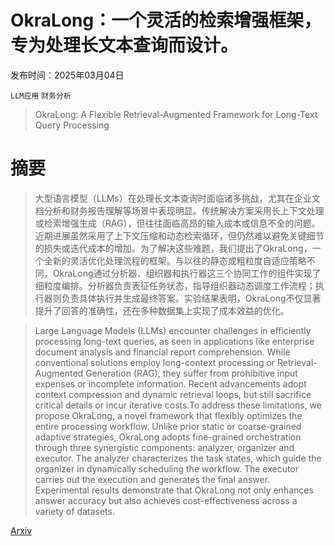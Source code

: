 # OkraLong：一个灵活的检索增强框架，专为处理长文本查询而设计。

发布时间：2025年03月04日

`LLM应用` `财务分析`

> OkraLong: A Flexible Retrieval-Augmented Framework for Long-Text Query Processing

# 摘要

> 大型语言模型（LLMs）在处理长文本查询时面临诸多挑战，尤其在企业文档分析和财务报告理解等场景中表现明显。传统解决方案采用长上下文处理或检索增强生成（RAG），但往往面临高昂的输入成本或信息不全的问题。近期进展虽然采用了上下文压缩和动态检索循环，但仍然难以避免关键细节的损失或迭代成本的增加。为了解决这些难题，我们提出了OkraLong，一个全新的灵活优化处理流程的框架。与以往的静态或粗粒度自适应策略不同，OkraLong通过分析器、组织器和执行器这三个协同工作的组件实现了细粒度编排。分析器负责表征任务状态，指导组织器动态调度工作流程；执行器则负责具体执行并生成最终答案。实验结果表明，OkraLong不仅显著提升了回答的准确性，还在多种数据集上实现了成本效益的优化。

> Large Language Models (LLMs) encounter challenges in efficiently processing long-text queries, as seen in applications like enterprise document analysis and financial report comprehension. While conventional solutions employ long-context processing or Retrieval-Augmented Generation (RAG), they suffer from prohibitive input expenses or incomplete information. Recent advancements adopt context compression and dynamic retrieval loops, but still sacrifice critical details or incur iterative costs.To address these limitations, we propose OkraLong, a novel framework that flexibly optimizes the entire processing workflow. Unlike prior static or coarse-grained adaptive strategies, OkraLong adopts fine-grained orchestration through three synergistic components: analyzer, organizer and executor. The analyzer characterizes the task states, which guide the organizer in dynamically scheduling the workflow. The executor carries out the execution and generates the final answer. Experimental results demonstrate that OkraLong not only enhances answer accuracy but also achieves cost-effectiveness across a variety of datasets.

[Arxiv](https://arxiv.org/abs/2503.02603)